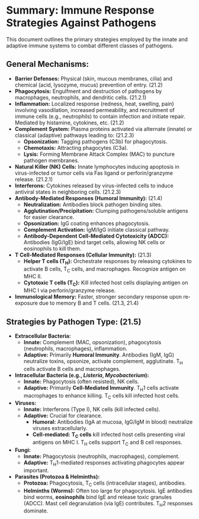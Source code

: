 # Summary: Immune Response Strategies Against Pathogens

This document outlines the primary strategies employed by the innate and adaptive immune systems to combat different classes of pathogens.

## General Mechanisms:

*   **Barrier Defenses:** Physical (skin, mucous membranes, cilia) and chemical (acid, lysozyme, mucus) prevention of entry. (21.2)
*   **Phagocytosis:** Engulfment and destruction of pathogens by macrophages, neutrophils, and dendritic cells. (21.2.1)
*   **Inflammation:** Localized response (redness, heat, swelling, pain) involving vasodilation, increased permeability, and recruitment of immune cells (e.g., neutrophils) to contain infection and initiate repair. Mediated by histamine, cytokines, etc. (21.2)
*   **Complement System:** Plasma proteins activated via alternate (innate) or classical (adaptive) pathways leading to: (21.2.3)
    *   **Opsonization:** Tagging pathogens (C3b) for phagocytosis.
    *   **Chemotaxis:** Attracting phagocytes (C3a).
    *   **Lysis:** Forming Membrane Attack Complex (MAC) to puncture pathogen membranes.
*   **Natural Killer (NK) Cells:** Innate lymphocytes inducing apoptosis in virus-infected or tumor cells via Fas ligand or perforin/granzyme release. (21.2.1)
*   **Interferons:** Cytokines released by virus-infected cells to induce antiviral states in neighboring cells. (21.2.3)
*   **Antibody-Mediated Responses (Humoral Immunity):** (21.4)
    *   **Neutralization:** Antibodies block pathogen binding sites.
    *   **Agglutination/Precipitation:** Clumping pathogens/soluble antigens for easier clearance.
    *   **Opsonization:** IgG coating enhances phagocytosis.
    *   **Complement Activation:** IgM/IgG initiate classical pathway.
    *   **Antibody-Dependent Cell-Mediated Cytotoxicity (ADCC):** Antibodies (IgG/IgE) bind target cells, allowing NK cells or eosinophils to kill them.
*   **T Cell-Mediated Responses (Cellular Immunity):** (21.3)
    *   **Helper T cells (T<sub>H</sub>):** Orchestrate responses by releasing cytokines to activate B cells, T<sub>C</sub> cells, and macrophages. Recognize antigen on MHC II.
    *   **Cytotoxic T cells (T<sub>C</sub>):** Kill infected host cells displaying antigen on MHC I via perforin/granzyme release.
*   **Immunological Memory:** Faster, stronger secondary response upon re-exposure due to memory B and T cells. (21.3, 21.4)

## Strategies by Pathogen Type: (21.5)

*   **Extracellular Bacteria:**
    *   **Innate:** Complement (MAC, opsonization), phagocytosis (neutrophils, macrophages), inflammation.
    *   **Adaptive:** Primarily **Humoral Immunity**. Antibodies (IgM, IgG) neutralize toxins, opsonize, activate complement, agglutinate. T<sub>H</sub> cells activate B cells and macrophages.
*   **Intracellular Bacteria (e.g., *Listeria*, *Mycobacterium*):**
    *   **Innate:** Phagocytosis (often resisted), NK cells.
    *   **Adaptive:** Primarily **Cell-Mediated Immunity**. T<sub>H</sub>1 cells activate macrophages to enhance killing. T<sub>C</sub> cells kill infected host cells.
*   **Viruses:**
    *   **Innate:** Interferons (Type I), NK cells (kill infected cells).
    *   **Adaptive:** Crucial for clearance.
        *   **Humoral:** Antibodies (IgA at mucosa, IgG/IgM in blood) neutralize viruses extracellularly.
        *   **Cell-mediated:** **T<sub>C</sub> cells** kill infected host cells presenting viral antigens on MHC I. T<sub>H</sub> cells support T<sub>C</sub> and B cell responses.
*   **Fungi:**
    *   **Innate:** Phagocytosis (neutrophils, macrophages), complement.
    *   **Adaptive:** T<sub>H</sub>1-mediated responses activating phagocytes appear important.
*   **Parasites (Protozoa & Helminths):**
    *   **Protozoa:** Phagocytosis, T<sub>C</sub> cells (intracellular stages), antibodies.
    *   **Helminths (Worms):** Often too large for phagocytosis. IgE antibodies bind worms, **eosinophils** bind IgE and release toxic granules (ADCC). Mast cell degranulation (via IgE) contributes. T<sub>H</sub>2 responses dominate.
